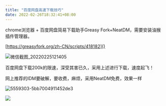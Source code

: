 ```yaml
---
title: "百度网盘高速下载技巧"
date: 2022-02-26T18:32:41+08:00
---
```

chrome浏览器 + 百度网盘简易下载助手Greasy Fork+NeatDM，需要安装油猴插件管理器。

[https://greasyfork.org/zh-CN/scripts/418182]()

![微信截图_20220225121405](https://s2.loli.net/2022/02/25/IRmSLcNta8qbs6z.png)

百度网盘下载200k的限速，深受其害已久，采用上述进行下载，速度起飞！

网上推荐的IDM要破解，要收费，麻烦，采用NeatDM免费，效果一样

![5559303-5bb7004911452de3](https://s2.loli.net/2022/02/25/sxuHeoPlcSTLmkq.png)

![](https://s2.loli.net/2022/02/25/J9m2aOSwI8RLEMp.png)


